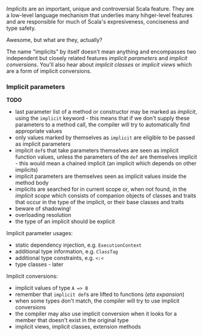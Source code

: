 *Implicits* are an important, unique and controversial Scala feature. They are a low-level language mechanism that underlies many hihger-level features and are responsible for much of Scala's expresiveness, conciseness and type safety.

Awesome, but what are they, actually?

The name "implicits" by itself doesn't mean anything and encompasses two independent but closely related features *implicit parameters* and *implicit conversions*. You'll also hear about *implicit classes* or *implicit views* which are a form of implicit conversions.

### Implicit parameters

**TODO**

* last parameter list of a method or constructor may be marked as *implicit*, using the `implicit` keyword - this means that if we don't supply these parameters to a method call, the compiler will try to automatically find appropriate values
* only values marked by themselves as `implicit` are eligible to be passed as implicit parameters
* implicit `def`s that take parameters themselves are seen as implicit function values, unless the parameters of the `def` are themselves implicit - this would mean a chained implicit (an implicit which depends on other implicits)
* implicit parameters are themselves seen as implicit values inside the method body
* implicits are searched for in current scope or, when not found, in the *implicit scope* which consists of companion objects of classes and traits that occur in the type of the implicit, or their base classes and traits
* beware of shadowing!
* overloading resolution
* the type of an implicit should be explicit

Implicit parameter usages:
* static dependency injection, e.g. `ExecutionContext`
* additional type information, e.g. `ClassTag`
* additional type constraints, e.g. `<:<`
* type classes - later

Implicit conversions:
* implicit values of type `A => B`
* remember that `implicit def`s are lifted to functions (*eta expansion*)
* when some types don't match, the compiler will try to use implicit conversions
* the compiler may also use implicit conversion when it looks for a member that doesn't exist in the original type
* implicit views, implicit classes, extension methods